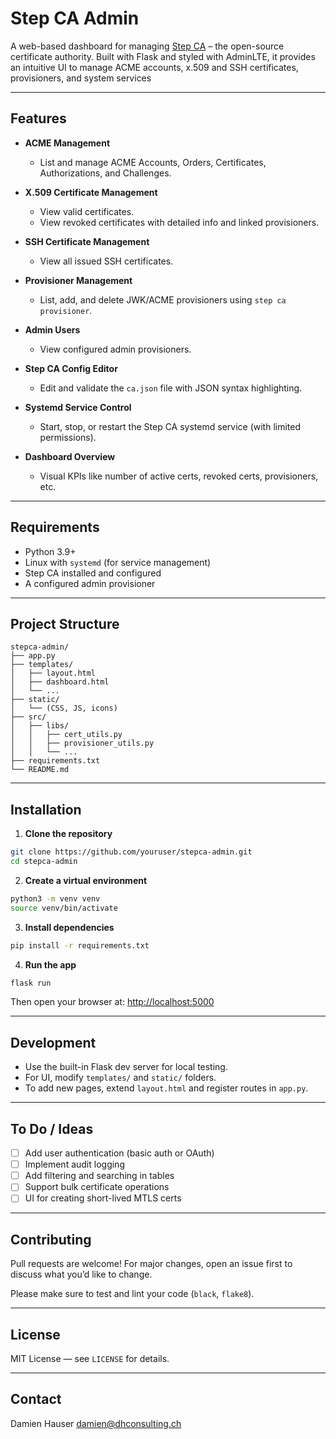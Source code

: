 # Step CA Admin

A web-based dashboard for managing [Step CA](https://smallstep.com/docs/step-ca) – the open-source certificate authority. Built with Flask and styled with AdminLTE, it provides an intuitive UI to manage ACME accounts, x.509 and SSH certificates, provisioners, and system services

---

## Features

- **ACME Management**
  - List and manage ACME Accounts, Orders, Certificates, Authorizations, and Challenges.

- **X.509 Certificate Management**
  - View valid certificates.
  - View revoked certificates with detailed info and linked provisioners.

- **SSH Certificate Management**
  - View all issued SSH certificates.

- **Provisioner Management**
  - List, add, and delete JWK/ACME provisioners using `step ca provisioner`.

- **Admin Users**
  - View configured admin provisioners.

- **Step CA Config Editor**
  - Edit and validate the `ca.json` file with JSON syntax highlighting.

- **Systemd Service Control**
  - Start, stop, or restart the Step CA systemd service (with limited permissions).

- **Dashboard Overview**
  - Visual KPIs like number of active certs, revoked certs, provisioners, etc.

---

## Requirements

- Python 3.9+
- Linux with `systemd` (for service management)
- Step CA installed and configured
- A configured admin provisioner

---

## Project Structure

```
stepca-admin/
├── app.py
├── templates/
│   ├── layout.html
│   ├── dashboard.html
│   └── ...
├── static/
│   └── (CSS, JS, icons)
├── src/
│   ├── libs/
│   │   ├── cert_utils.py
│   │   ├── provisioner_utils.py
│   │   └── ...
├── requirements.txt
└── README.md
```

---

## Installation

1. **Clone the repository**

```bash
git clone https://github.com/youruser/stepca-admin.git
cd stepca-admin
```

2. **Create a virtual environment**

```bash
python3 -m venv venv
source venv/bin/activate
```

3. **Install dependencies**

```bash
pip install -r requirements.txt
```


4. **Run the app**

```bash
flask run
```

Then open your browser at: [http://localhost:5000](http://localhost:5000)

---

## Development

- Use the built-in Flask dev server for local testing.
- For UI, modify `templates/` and `static/` folders.
- To add new pages, extend `layout.html` and register routes in `app.py`.

---

## To Do / Ideas

- [ ] Add user authentication (basic auth or OAuth)
- [ ] Implement audit logging
- [ ] Add filtering and searching in tables
- [ ] Support bulk certificate operations
- [ ] UI for creating short-lived MTLS certs

---

## Contributing

Pull requests are welcome! For major changes, open an issue first to discuss what you’d like to change.

Please make sure to test and lint your code (`black`, `flake8`).

---

## License

MIT License — see `LICENSE` for details.

---

## Contact

Damien Hauser
damien@dhconsulting.ch

